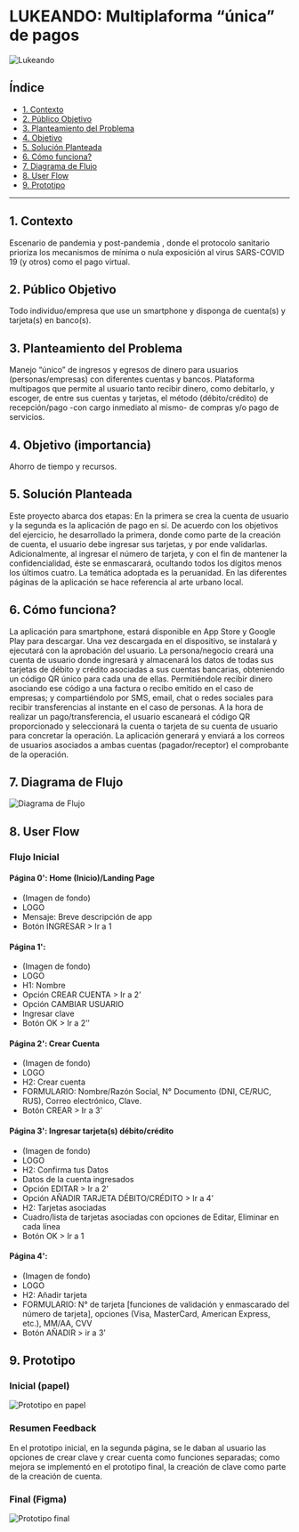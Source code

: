 # LUKEANDO: Multiplaforma “única” de pagos

![Lukeando](/src/images/Lukeando_final.png)


## Índice

* [1. Contexto](#1-contexto)
* [2. Público Objetivo](#2-público-objetivo)
* [3. Planteamiento del Problema](#3-planteamiento-del-problema)
* [4. Objetivo](#4-objetivo)
* [5. Solución Planteada](#5-solución-planteada)
* [6. Cómo funciona?](#6-cómo-funciona)
* [7. Diagrama de Flujo](#7-diagrama-de-flujo)
* [8. User Flow](#8-user-flow)
* [9. Prototipo](#9-prototipo)


***

## 1. Contexto

Escenario de pandemia y post-pandemia , donde el protocolo sanitario prioriza los mecanismos de mínima o nula exposición al virus SARS-COVID 19 (y otros) como el pago virtual. 


## 2. Público Objetivo

Todo individuo/empresa que use un smartphone y disponga de cuenta(s) y tarjeta(s) en banco(s). 


## 3. Planteamiento del Problema

Manejo “único” de ingresos y egresos de dinero para usuarios (personas/empresas) con diferentes cuentas y bancos.
Plataforma multipagos que permite al usuario tanto recibir dinero, como debitarlo, y escoger, de entre sus cuentas y tarjetas, el método (débito/crédito) de recepción/pago -con cargo inmediato al mismo- de compras y/o pago de servicios.


## 4. Objetivo (importancia)

Ahorro de tiempo y recursos.


## 5. Solución Planteada

Este proyecto abarca dos etapas: En la primera se crea la cuenta de usuario y la segunda es la aplicación de pago en sí.
De acuerdo con los objetivos del ejercicio, he desarrollado la primera, donde como parte de la creación de cuenta, el usuario debe ingresar sus tarjetas, y por ende validarlas. Adicionalmente, al ingresar el número de tarjeta, y con el fin de mantener la confidencialidad, éste se enmascarará, ocultando todos los dígitos menos los últimos cuatro.
La temática adoptada es la peruanidad. En las diferentes páginas de la aplicación se hace referencia al arte urbano local.


## 6. Cómo funciona?

La aplicación para smartphone, estará disponible en App Store y Google Play para descargar. Una vez descargada en el dispositivo, se instalará y ejecutará con la aprobación del usuario.
La persona/negocio creará una cuenta de usuario donde ingresará y almacenará los datos de todas sus tarjetas de débito y crédito asociadas a sus cuentas bancarias, obteniendo un código QR único para cada una de ellas.
Permitiéndole recibir dinero asociando ese código a una factura o recibo emitido en el caso de empresas; y compartiéndolo por SMS, email, chat o redes sociales para recibir transferencias al instante en el caso de personas.
A la hora de realizar un pago/transferencia, el usuario escaneará el código QR proporcionado y seleccionará la cuenta o tarjeta de su cuenta de usuario para concretar la operación.
La aplicación generará y enviará a los correos de usuarios asociados a ambas cuentas (pagador/receptor) el comprobante de la operación.


## 7. Diagrama de Flujo

![Diagrama de Flujo](/src/images/diagrama_de_flujo.jpg)


## 8. User Flow

###  Flujo Inicial

####  Página 0': Home (Inicio)/Landing Page
* (Imagen de fondo)
* LOGO
* Mensaje: Breve descripción de app
* Botón INGRESAR > Ir a 1

####  Página 1':
* (Imagen de fondo)
* LOGO
* H1: Nombre
* Opción CREAR CUENTA > Ir a 2’
* Opción CAMBIAR USUARIO
* Ingresar clave
* Botón OK > Ir a 2’’

####  Página 2': Crear Cuenta
* (Imagen de fondo)
* LOGO
* H2: Crear cuenta
* FORMULARIO: Nombre/Razón Social, N° Documento (DNI, CE/RUC, RUS), Correo electrónico, Clave.
* Botón CREAR  > Ir a 3’

####  Página 3': Ingresar tarjeta(s) débito/crédito
* (Imagen de fondo)
* LOGO
* H2: Confirma tus Datos
* Datos de la cuenta ingresados
* Opción EDITAR > Ir a 2’
* Opción AÑADIR TARJETA DÉBITO/CRÉDITO > Ir a 4’
* H2: Tarjetas asociadas
* Cuadro/lista de tarjetas asociadas con opciones de Editar, Eliminar en cada línea
* Botón OK > Ir a 1

####  Página 4':
* (Imagen de fondo)
* LOGO
* H2: Añadir tarjeta
* FORMULARIO: N° de tarjeta [funciones de validación y enmascarado del número de tarjeta], opciones (Visa, MasterCard, American Express, etc.), MM/AA, CVV
* Botón AÑADIR > ir a 3’


## 9. Prototipo

###  Inicial (papel)
![Prototipo en papel](/src/images/Lukeando_prototipo_papel.jpg)

###  Resumen Feedback
En el prototipo inicial, en la segunda página, se le daban al usuario las opciones de crear clave y crear cuenta como funciones separadas; como mejora se implementó en el prototipo final, la creación de clave como parte de la creación de cuenta.

###  Final (Figma)
![Prototipo final](/src/images/Lukeando_prototipo_final.png)
